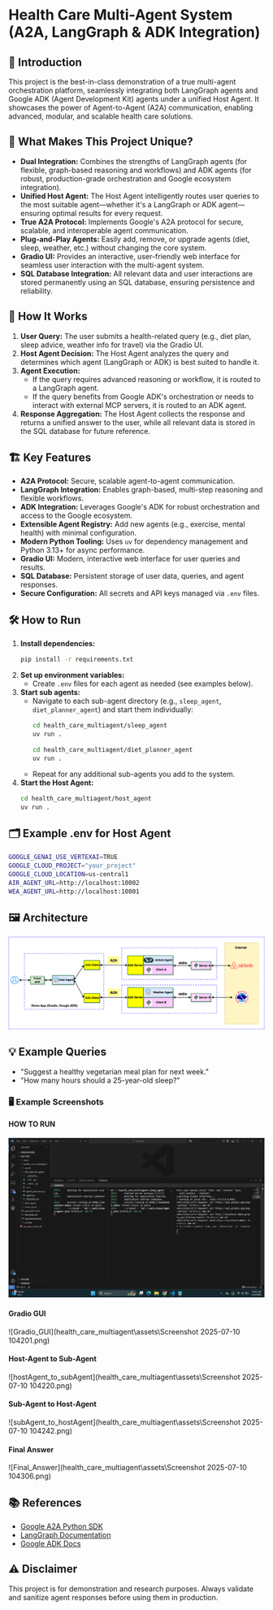 # Health Care Multi-Agent System (A2A, LangGraph & ADK Integration)

## 🚀 Introduction
This project is the best-in-class demonstration of a true multi-agent orchestration platform, seamlessly integrating both LangGraph agents and Google ADK (Agent Development Kit) agents under a unified Host Agent. It showcases the power of Agent-to-Agent (A2A) communication, enabling advanced, modular, and scalable health care solutions.

## 🌟 What Makes This Project Unique?
- **Dual Integration:** Combines the strengths of LangGraph agents (for flexible, graph-based reasoning and workflows) and ADK agents (for robust, production-grade orchestration and Google ecosystem integration).
- **Unified Host Agent:** The Host Agent intelligently routes user queries to the most suitable agent—whether it's a LangGraph or ADK agent—ensuring optimal results for every request.
- **True A2A Protocol:** Implements Google's A2A protocol for secure, scalable, and interoperable agent communication.
- **Plug-and-Play Agents:** Easily add, remove, or upgrade agents (diet, sleep, weather, etc.) without changing the core system.
- **Gradio UI:** Provides an interactive, user-friendly web interface for seamless user interaction with the multi-agent system.
- **SQL Database Integration:** All relevant data and user interactions are stored permanently using an SQL database, ensuring persistence and reliability.

## 🧠 How It Works
1. **User Query:** The user submits a health-related query (e.g., diet plan, sleep advice, weather info for travel) via the Gradio UI.
2. **Host Agent Decision:** The Host Agent analyzes the query and determines which agent (LangGraph or ADK) is best suited to handle it.
3. **Agent Execution:**
   - If the query requires advanced reasoning or workflow, it is routed to a LangGraph agent.
   - If the query benefits from Google ADK's orchestration or needs to interact with external MCP servers, it is routed to an ADK agent.
4. **Response Aggregation:** The Host Agent collects the response and returns a unified answer to the user, while all relevant data is stored in the SQL database for future reference.

## 🏗️ Key Features
- **A2A Protocol:** Secure, scalable agent-to-agent communication.
- **LangGraph Integration:** Enables graph-based, multi-step reasoning and flexible workflows.
- **ADK Integration:** Leverages Google's ADK for robust orchestration and access to the Google ecosystem.
- **Extensible Agent Registry:** Add new agents (e.g., exercise, mental health) with minimal configuration.
- **Modern Python Tooling:** Uses `uv` for dependency management and Python 3.13+ for async performance.
- **Gradio UI:** Modern, interactive web interface for user queries and results.
- **SQL Database:** Persistent storage of user data, queries, and agent responses.
- **Secure Configuration:** All secrets and API keys managed via `.env` files.

## 🛠️ How to Run
1. **Install dependencies:**
   ```bash
   pip install -r requirements.txt
   ```
2. **Set up environment variables:**
   - Create `.env` files for each agent as needed (see examples below).
3. **Start sub agents:**
   - Navigate to each sub-agent directory (e.g., `sleep_agent`, `diet_planner_agent`) and start them individually:
     ```bash
     cd health_care_multiagent/sleep_agent
     uv run .
     ```
     ```bash
     cd health_care_multiagent/diet_planner_agent
     uv run .
     ```
   - Repeat for any additional sub-agents you add to the system.
4. **Start the Host Agent:**
   ```bash
   cd health_care_multiagent/host_agent
   uv run .
   ```

## 🗂️ Example .env for Host Agent
```bash
GOOGLE_GENAI_USE_VERTEXAI=TRUE
GOOGLE_CLOUD_PROJECT="your_project"
GOOGLE_CLOUD_LOCATION=us-central1
AIR_AGENT_URL=http://localhost:10002
WEA_AGENT_URL=http://localhost:10001
```

## 🖼️ Architecture
![architecture](assets/A2A_multi_agent.png)

## 💡 Example Queries
- "Suggest a healthy vegetarian meal plan for next week."
- "How many hours should a 25-year-old sleep?"

### 🖥️ Example Screenshots

#### HOW TO RUN
![HOW_TO_RUN](assets/Screenshot%202025-07-10%20104110.png)

#### Gradio GUI
![Gradio_GUI](health_care_multiagent\assets\Screenshot 2025-07-10 104201.png)

#### Host-Agent to Sub-Agent
![hostAgent_to_subAgent](health_care_multiagent\assets\Screenshot 2025-07-10 104220.png)

#### Sub-Agent to Host-Agent
![subAgent_to_hostAgent](health_care_multiagent\assets\Screenshot 2025-07-10 104242.png)

#### Final Answer
![Final_Answer](health_care_multiagent\assets\Screenshot 2025-07-10 104306.png)


## 📚 References
- [Google A2A Python SDK](https://github.com/google/a2a-python)
- [LangGraph Documentation](https://langchain-ai.github.io/langgraph/)
- [Google ADK Docs](https://google.github.io/adk-docs/)

## ⚠️ Disclaimer
This project is for demonstration and research purposes. Always validate and sanitize agent responses before using them in production.